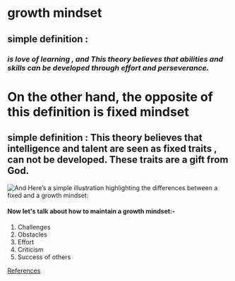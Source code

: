 
# **growth mindset**
## simple definition :  
### *is love of learning , and This theory believes that abilities and skills can be developed through effort and perseverance.*

 # **On the other hand, the opposite of this definition is  fixed mindset** 
## simple definition : This theory believes that intelligence and talent are seen as fixed traits , can not be developed. These traits are a gift from God.


 ![And Here’s a simple illustration highlighting the differences between a fixed and a growth mindset:](https://i2.wp.com/atlassianblog.wpengine.com/wp-content/uploads/NewGrowthMindset2.png?resize=768%2C960&ssl=1)
 
 
 #### Now let's talk about how to maintain a growth mindset:-
 1. Challenges
 2. Obstacles
 3. Effort
 4. Criticism
 5. Success of others
 
 

[References](https://www.atlassian.com/blog/inside-atlassian/growth-mindset)
